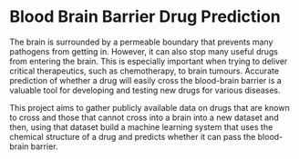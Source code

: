 # Blood Brain Barrier Drug Prediction
The brain is surrounded by a permeable boundary that prevents many pathogens from getting in. However, it can also stop many useful drugs from entering the brain. This is especially important when trying to deliver critical therapeutics, such as chemotherapy, to brain tumours. Accurate prediction of whether a drug will easily cross the blood-brain barrier is a valuable tool for developing and testing new drugs for various diseases. 

This project aims to gather publicly available data on drugs that are known to cross and those that cannot cross into a brain into a new dataset and then, using that dataset build a machine learning system that uses the chemical structure of a drug and predicts whether it can pass the blood-brain barrier.


